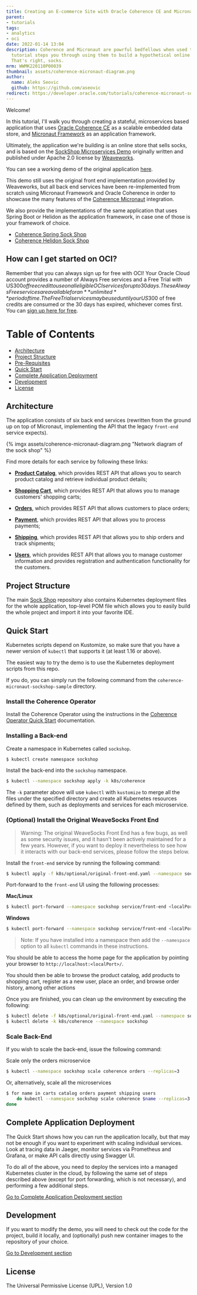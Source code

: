 ```yaml
---
title: Creating an E-commerce Site with Oracle Coherence CE and Micronaut
parent:
- tutorials
tags:
- analytics
- oci
date: 2022-01-14 13:04
description: Coherence and Micronaut are powrful bedfellows when used together. This
  tutorial steps you through using them to build a hypothetical online sock shop.
  That's right, socks.
mrm: WWMK220110P00039
thumbnail: assets/coherence-micronaut-diagram.png
author:
  name: Aleks Seovic
  github: https://github.com/aseovic
redirect: https://developer.oracle.com/tutorials/coherence-micronaut-sock-shopp/
---
```

Welcome! 

In this tutorial, I'll walk you through creating a stateful, microservices based application that uses [Oracle Coherence CE](https://coherence.community/) as a scalable embedded data store, and [Micronaut Framework](https://micronaut.io/) as an application framework.

Ultimately, the application we're building is an online store that sells socks, and is based on the [SockShop Microservices Demo](https://microservices-demo.github.io) originally written and published under Apache 2.0 license by [Weaveworks](https://go.weave.works/socks).

You can see a working demo of the original application [here](http://socks.weave.works/).

This demo still uses the original front end implementation provided by Weaveworks, but all back end services have been re-implemented from scratch using Micronaut Framework and Oracle Coherence in order to showcase the many features of the [Coherence Micronaut](https://github.com/micronaut-projects/micronaut-coherence) integration.

We also provide the implementations of the same application that uses Spring Boot or Helidon
as the application framework, in case one of those is your framework of choice.

* [Coherence Spring Sock Shop](https://github.com/oracle/coherence-spring-sockshop-sample)
* [Coherence Helidon Sock Shop](https://github.com/oracle/coherence-helidon-sockshop-sample)

## How can I get started on OCI?

Remember that you can always sign up for free with OCI! Your Oracle Cloud account provides a number of Always Free services and a Free Trial with US$300 of free credit to use on all eligible OCI services for up to 30 days. These Always Free services are available for an **unlimited** period of time. The Free Trial services may be used until your US$300 of free credits are consumed or the 30 days has expired, whichever comes first. You can [sign up here for free](https://signup.cloud.oracle.com/).

# Table of Contents

* [Architecture](#architecture)
* [Project Structure](#project-structure)
* [Pre-Requisites](#pre-requisites)
* [Quick Start](#quick-start)
* [Complete Application Deployment](https://github.com/oracle/coherence-micronaut-sockshop-sample/blob/master/doc/complete-application-deployment.md)
* [Development](https://github.com/oracle/coherence-micronaut-sockshop-sample/blob/master/doc/development.md)
* [License](#license)

## Architecture

The application consists of six back end services (rewritten from the ground up on top of Micronaut, implementing the API that the legacy `front-end` service expects).

{% imgx assets/coherence-micronaut-diagram.png "Network diagram of the sock shop" %}

Find more details for each service by following these links:

- **[Product Catalog](https://github.com/oracle/coherence-micronaut-sockshop-sample/blob/master/catalog)**, which provides REST API that allows you to search product catalog and retrieve individual product details;

- **[Shopping Cart](https://github.com/oracle/coherence-micronaut-sockshop-sample/blob/master/carts)**, which provides REST API that allows you to manage customers' shopping carts;

- **[Orders](https://github.com/oracle/coherence-micronaut-sockshop-sample/blob/master/orders)**, which provides REST API that allows customers to place orders;

- **[Payment](https://github.com/oracle/coherence-micronaut-sockshop-sample/blob/master/payment)**, which provides REST API that allows you to process payments;

- **[Shipping](https://github.com/oracle/coherence-micronaut-sockshop-sample/blob/master/shipping)**, which provides REST API that allows you to ship orders and track shipments;

- **[Users](https://github.com/oracle/coherence-micronaut-sockshop-sample/blob/master/users)**, which provides REST API that allows you to manage customer information and provides registration and authentication functionality for the customers.

## Project Structure

The main [Sock Shop](https://github.com/oracle/coherence-micronaut-sockshop-sample/blob/master) repository also contains Kubernetes deployment files for the whole application, top-level POM file which allows you to easily build the whole project and import it into your favorite IDE.

## Quick Start

Kubernetes scripts depend on Kustomize, so make sure that you have a newer version of `kubectl` that supports it (at least 1.16 or above).

The easiest way to try the demo is to use the Kubernetes deployment scripts from this repo.

If you do, you can simply run the following command from the `coherence-micronaut-sockshop-sample` directory.

### Install the Coherence Operator

Install the Coherence Operator using the instructions in the [Coherence Operator Quick Start](https://oracle.github.io/coherence-operator/docs/latest/#/about/03_quickstart) documentation.

### Installing a Back-end

Create a namespace in Kubernetes called `sockshop`.

```bash
$ kubectl create namespace sockshop
```

Install the back-end into the `sockshop` namespace.

 ```bash
$ kubectl --namespace sockshop apply -k k8s/coherence 
 ```

The `-k` parameter above will use `kubectl` with `kustomize` to merge all the files under the specified directory and create all Kubernetes resources defined by them, such as deployments and services for each microservice.

### (Optional) Install the Original WeaveSocks Front End

> Warning: The original WeaveSocks Front End has a few bugs, as well as some security issues, and it hasn't been actively maintained for a few years. However, if you want to deploy it nevertheless to see how it interacts with our back-end services, please follow the steps below.

Install the `front-end` service by running the following command:

```bash
$ kubectl apply -f k8s/optional/original-front-end.yaml --namespace sockshop
```

Port-forward to the `front-end` UI using the following processes:

**Mac/Linux**

```bash
$ kubectl port-forward --namespace sockshop service/front-end <localPort>:80
```

**Windows**

```bash
$ kubectl port-forward --namespace sockshop service/front-end <localPort>:80
```

> Note: If you have installed into a namespace then add the `--namespace` option to all `kubectl` commands in these instructions.

You should be able to access the home page for the application by pointing your browser to `http://localhost:<localPort>/`.

You should then be able to browse the product catalog, add products to shopping cart, register as a new user, place an order, and browse order history, among other actions

Once you are finished, you can clean up the environment by executing the following:

```bash
$ kubectl delete -f k8s/optional/original-front-end.yaml --namespace sockshop
$ kubectl delete -k k8s/coherence --namespace sockshop
```

### Scale Back-End

If you wish to scale the back-end, issue the following command:

Scale only the orders microservice

```bash
$ kubectl --namespace sockshop scale coherence orders --replicas=3
```

Or, alternatively, scale all the microservices

```bash
$ for name in carts catalog orders payment shipping users
    do kubectl --namespace sockshop scale coherence $name --replicas=3
done
```

## Complete Application Deployment

The Quick Start shows how you can run the application locally, but that may not be enough if you want to experiment with scaling individual services. Look at tracing data in Jaeger, monitor services via Prometheus and Grafana, or make API calls directly using Swagger UI.

To do all of the above, you need to deploy the services into a managed Kubernetes cluster in the cloud, by following the same set of steps described above (except for port forwarding, which is not necessary), and performing a few additional steps.

[Go to Complete Application Deployment section](https://github.com/oracle/coherence-micronaut-sockshop-sample/blob/master/doc/complete-application-deployment.md)

## Development

If you want to modify the demo, you will need to check out the code for the project, build it
locally, and (optionally) push new container images to the repository of your choice.

[Go to Development section](https://github.com/oracle/coherence-micronaut-sockshop-sample/blob/master/doc/development.md)

## License

The Universal Permissive License (UPL), Version 1.0
